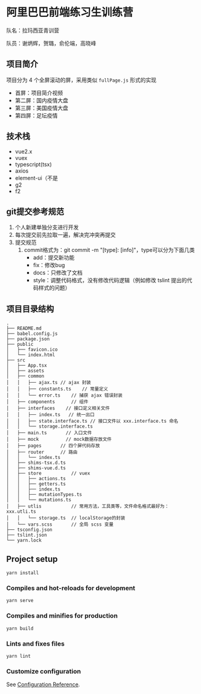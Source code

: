# 阿里巴巴前端练习生训练营

队名：拉玛西亚青训营

队员：谢炳辉，贺璐，俞伦端，高晓峰

## 项目简介

项目分为 4 个全屏滚动的屏，采用类似 `fullPage.js` 形式的实现

- 首屏：项目简介视频
- 第二屏：国内疫情大盘
- 第三屏：美国疫情大盘
- 第四屏：足坛疫情

## 技术栈
- vue2.x
- vuex
- typescript(tsx)
- axios
- element-ui（不是
- g2
- f2

## git提交参考规范
1. 个人新建单独分支进行开发
2. 每次提交前先拉取一遍，解决完冲突再提交
3. 提交规范
    1. commit格式为：git commit -m "[type]: [info]"，type可以分为下面几类
        - add：提交新功能
        - fix：修改bug
        - docs：只修改了文档
        - style：调整代码格式，没有修改代码逻辑（例如修改 tslint 提出的代码样式的问题）

## 项目目录结构

```
.
├── README.md
├── babel.config.js
├── package.json
├── public
│   ├── favicon.ico
│   └── index.html
├── src
│   ├── App.tsx
│   ├── assets
│   ├── common
│   │   ├── ajax.ts // ajax 封装
│   │   ├── constants.ts    // 常量定义
│   │   └── error.ts    // 捕获 ajax 错误封装 
│   ├── components      // 组件
│   ├── interfaces    // 接口定义相关文件
│   │   ├── index.ts   // 统一出口
│   │   ├── state.interface.ts // 接口文件以 xxx.interface.ts 命名
│   │   └── storage.interface.ts
│   ├── main.ts       // 入口文件
│   ├── mock          // mock数据存放文件
│   ├── pages       // 四个屏代码存放
│   ├── router      // 路由
│   │   └── index.ts
│   ├── shims-tsx.d.ts
│   ├── shims-vue.d.ts
│   ├── store           // vuex
│   │   ├── actions.ts
│   │   ├── getters.ts
│   │   ├── index.ts
│   │   ├── mutationTypes.ts
│   │   └── mutations.ts
│   ├── utlis           // 常用方法，工具类等，文件命名格式最好为：xxx.utli.ts
│   │   └── storage.ts  // localStorage的封装
│   └── vars.scss       // 全局 scss 变量
├── tsconfig.json
├── tslint.json
└── yarn.lock
```

## Project setup
```
yarn install
```

### Compiles and hot-reloads for development
```
yarn serve
```

### Compiles and minifies for production
```
yarn build
```

### Lints and fixes files
```
yarn lint
```

### Customize configuration
See [Configuration Reference](https://cli.vuejs.org/config/).
